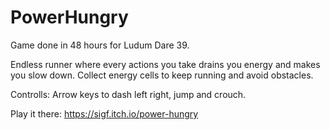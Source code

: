 # PowerHungry
Game done in 48 hours for Ludum Dare 39.

Endless runner where every actions you take drains you energy and makes you slow down.
Collect energy cells to keep running and avoid obstacles.

Controlls:
Arrow keys to dash left right, jump and crouch.

Play it there: https://sigf.itch.io/power-hungry
